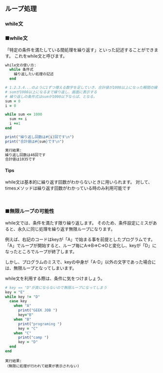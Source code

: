 ## ループ処理
### while文

### ■while文

「特定の条件を満たしている間処理を繰り返す」といった記述することができます。
これをwhile文と呼びます。

``` Ruby
while文の使い方:
  while 条件式
    繰り返したい処理の記述
  end
```

``` Ruby
# 1.2.3.4...のように1ずつ増える数字を足していき、合計値が1000以上になった瞬間の繰り返し回数を表示する。
# sumが1000以上になるまで繰り返し、画面に表示する
# 繰り返しの条件式はsumが1000以下ならば、となる。
sum = 0
i = 0

while sum <= 1000
  sum += i
  i +=1
end

print("繰り返し回数は#{i}回です\n")
print("合計値は#{sum}です\n")
```

``` Ruby
実行結果:
繰り返し回数は46回です
合計値は1035です
```

#### Tips
while文は基本的に繰り返す回数がわからないときに用いられます。
対して、timesメソッドは繰り返す回数がわかっている時のみ利用可能です

&nbsp;

### ■無限ループの可能性
while文では、条件を満たす限り繰り返します。
そのため、条件設定にミスがあると、永久に同じ処理を繰り返す無限ループになります。

例えば、右記のコードはkeyが「A」で始まる事を前提としたプログラムです。
「A」でループが開始すると、ループ毎にA⇒B⇒C⇒Dと変化し、keyが「D」になったところでループが終了します。

しかし、プログラムのミスで、keyの中身が「A-D」以外の文字であった場合には、無限ループとなってしまいます。

while文を利用する際は、条件に気をつけましょう。

``` Ruby
# key == "D"が真にならないので無限ループになってしまう
key = "E"
while key != "D"
  case key
    when "A"
      print("GEEK JOB ")
      key="B"
    when "B"
      print("programing ")
      key = "C"
    when "C"
      print("camp ")
      key = "D"
  end
end
```

``` Text
実行結果:
（無限に処理が行われて結果が表示されない)
```

